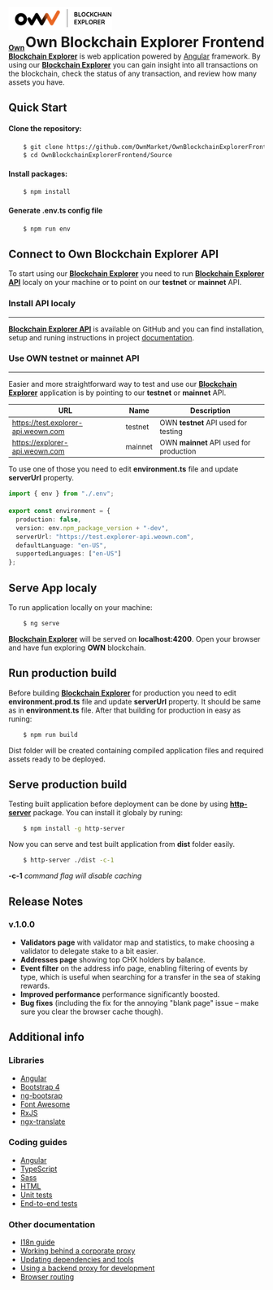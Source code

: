 # [![own-explorer-logo](https://github.com/OwnMarket/OwnBlockchainExplorerFrontend/blob/master/Source/src/assets/images/logo.png?raw=true)](https://explorer.weown.com) <div style="float:right">Own Blockchain Explorer Frontend</div>

**[Own Blockchain Explorer](https://explorer.weown.com)** is web application powered by [Angular](https://angular.io) framework. By using our **[Blockchain Explorer](https://explorer.weown.com)** you can gain insight into all transactions on the blockchain, check the status of any transaction, and review how many assets you have.

## Quick Start

#### Clone the repository:

```bash
    $ git clone https://github.com/OwnMarket/OwnBlockchainExplorerFrontend.git
    $ cd OwnBlockchainExplorerFrontend/Source
```

#### Install packages:

```bash
    $ npm install
```

#### Generate .env.ts config file

```bash
    $ npm run env
```

## Connect to Own Blockchain Explorer API

To start using our **[Blockchain Explorer](https://explorer.weown.com)** you need to run **[Blockchain Explorer API](https://github.com/OwnMarket/OwnBlockchainExplorer)** localy on your machine or to point on our **testnet** or **mainnet** API.

### Install API localy

---

**[Blockchain Explorer API](https://github.com/OwnMarket/OwnBlockchainExplorer)** is available on GitHub and you can find installation, setup and runing instructions in project [documentation](https://github.com/OwnMarket/OwnBlockchainExplorer).

### Use OWN testnet or mainnet API

---

Easier and more straightforward way to test and use our **[Blockchain Explorer](https://explorer.weown.com)** application is by pointing to our **testnet** or **mainnet** API.

| URL                                 | Name    | Description                             |
| ----------------------------------- | ------- | --------------------------------------- |
| https://test.explorer-api.weown.com | testnet | OWN **testnet** API used for testing    |
| https://explorer-api.weown.com      | mainnet | OWN **mainnet** API used for production |

To use one of those you need to edit **environment.ts** file and update **serverUrl** property.

```typescript
import { env } from "./.env";

export const environment = {
  production: false,
  version: env.npm_package_version + "-dev",
  serverUrl: "https://test.explorer-api.weown.com",
  defaultLanguage: "en-US",
  supportedLanguages: ["en-US"]
};
```

## Serve App localy

To run application locally on your machine:

```bash
    $ ng serve
```

**[Blockchain Explorer](https://explorer.weown.com)** will be served on **localhost:4200**. Open your browser and have fun exploring **OWN** blockchain.

## Run production build

Before building **[Blockchain Explorer](https://explorer.weown.com)** for production you need to edit **environment.prod.ts** file and update **serverUrl** property. It should be same as in **environment.ts** file. After that building for production in easy as runing:

```bash
    $ npm run build
```

Dist folder will be created containing compiled application files and required assets ready to be deployed.

## Serve production build

Testing built application before deployment can be done by using **[http-server](https://www.npmjs.com/package/http-server)** package. You can install it globaly by runing:

```bash
    $ npm install -g http-server
```

Now you can serve and test built application from **dist** folder easily.

```bash
    $ http-server ./dist -c-1
```

**-c-1** _command flag will disable caching_

## Release Notes

### v.1.0.0

- **Validators page** with validator map and statistics, to make choosing a validator to delegate stake to a bit easier.
- **Addresses page** showing top CHX holders by balance.
- **Event filter** on the address info page, enabling filtering of events by type, which is useful when searching for a transfer in the sea of staking rewards.
- **Improved performance** performance significantly boosted.
- **Bug fixes** (including the fix for the annoying "blank page" issue – make sure you clear the browser cache though).

## Additional info

### Libraries

- [Angular](https://angular.io)
- [Bootstrap 4](https://getbootstrap.com)
- [ng-bootsrap](https://ng-bootstrap.github.io/)
- [Font Awesome](http://fontawesome.io)
- [RxJS](http://reactivex.io/rxjs)
- [ngx-translate](https://github.com/ngx-translate/core)

### Coding guides

- [Angular](docs/coding-guides/angular.md)
- [TypeScript](docs/coding-guides/typescript.md)
- [Sass](docs/coding-guides/sass.md)
- [HTML](docs/coding-guides/html.md)
- [Unit tests](docs/coding-guides/unit-tests.md)
- [End-to-end tests](docs/coding-guides/e2e-tests.md)

### Other documentation

- [I18n guide](docs/i18n.md)
- [Working behind a corporate proxy](docs/corporate-proxy.md)
- [Updating dependencies and tools](docs/updating.md)
- [Using a backend proxy for development](docs/backend-proxy.md)
- [Browser routing](docs/routing.md)

